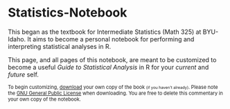 # Statistics-Notebook
This began as the textbook for Intermediate Statistics (Math 325) at BYU-Idaho. It aims to become a personal notebook for performing and interpreting statistical analyses in R.

This page, and all pages of this notebook, are meant to be customized to become a useful *Guide to Statistical Analysis* in R for your *current* and *future* self. 

<div style="font-size:.8em;"><!-- Code to shrink font-size of following paragraph -->

To begin customizing, [download](https://github.com/saundersg/Statistics-Notebook) your own copy of the book <span style="font-size:.8em;">(if you haven't already)</span>. Please note the [GNU General Public License](https://choosealicense.com/licenses/gpl-3.0/) when downloading. You are free to delete this commentary in your own copy of the notebook.
